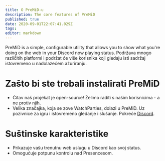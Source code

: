 ```yaml
---
title: O PreMiD-u
description: The core features of PreMiD
published: true
date: 2020-09-01T22:07:41.029Z
tags:
editor: markdown
---
```


PreMiD is a simple, configurable utility that allows you to show what you're doing on the web in your Discord now playing status. Podržava mnogo različitih platformi i podržat će više korisnika koji gledaju isti sadržaj istovremeno u nadolazećem ažuriranju.

# Zašto bi ste trebali instalirati PreMiD
- Čitav naš projekat je open-source! Želimo raditi s našim korisnicima - a ne protiv njih.
- Velika značajka, koja se zove WatchParties, dolazi u PreMiD. Uz pozivnice za igru i istovremeno gledanje i slušanje. Pokreće [Discord](https://discordapp.com/).

# Suštinske karakteristike
- Prikazuje vašu trenutnu web uslugu u Discord kao svoj status.
- Omogućuje potpunu kontrolu nad Presencesom.